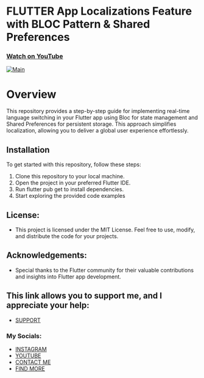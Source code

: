 # FLUTTER App Localizations Feature with BLOC Pattern & Shared Preferences
### [Watch on YouTube](https://youtu.be/eoOmyzNqvsk)
[![Main](https://img.youtube.com/vi/eoOmyzNqvsk/0.jpg)](https://www.youtube.com/watch?v=eoOmyzNqvsk)

# Overview
This repository provides a step-by-step guide for implementing real-time language switching in your Flutter app using Bloc for state management and Shared Preferences for persistent storage.
This approach simplifies localization, allowing you to deliver a global user experience effortlessly.

## Installation
To get started with this repository, follow these steps:

1. Clone this repository to your local machine.
2. Open the project in your preferred Flutter IDE.
3. Run flutter pub get to install dependencies.
4. Start exploring the provided code examples

## License:
* This project is licensed under the MIT License. Feel free to use, modify, and distribute the code for your projects.

## Acknowledgements:
- Special thanks to the Flutter community for their valuable contributions and insights into Flutter app development.

## This link allows you to support me, and I appreciate your help:
* [SUPPORT](https://www.buymeacoffee.com/AmirBayat)

### My Socials:
* [INSTAGRAM](https://www.instagram.com/codewithflexz)
* [YOUTUBE]( https://www.youtube.com/c/ProgrammingWithFlexZ)
* [CONTACT ME](https://amirbayat.dev@gmail.com)
* [FIND MORE](https://zaap.bio/CodeWithFlexz)




